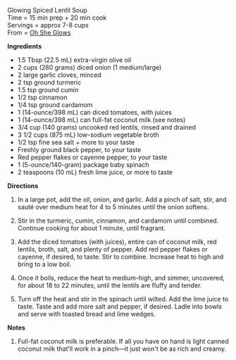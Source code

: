 Glowing Spiced Lentil Soup \
Time = 15 min prep + 20 min cook \
Servings = approx 7-8 cups \
From = [Oh She Glows](https://ohsheglows.com/glowing-spiced-lentil-soup/)


**Ingredients**

-  1.5 Tbsp (22.5 mL) extra-virgin olive oil
-  2 cups (280 grams) diced onion (1 medium/large)
-  2 large garlic cloves, minced
-  2 tsp ground turmeric
-  1.5 tsp ground cumin
-  1/2 tsp cinnamon
-  1/4 tsp ground cardamom
-  1 (14-ounce/398 mL) can diced tomatoes, with juices
-  1 (14-ounce/398 mL) can full-fat coconut milk (see notes)
-  3/4 cup (140 grams) uncooked red lentils, rinsed and drained
-  3 1/2 cups (875 mL) low-sodium vegetable broth
-  1/2 tsp fine sea salt + more to your taste
-  Freshly ground black pepper, to your taste
-  Red pepper flakes or cayenne pepper, to your taste 
-  1 (5-ounce/140-gram) package baby spinach
-  2 teaspoons (10 mL) fresh lime juice, or more to taste

**Directions**

1.  In a large pot, add the oil, onion, and garlic. Add a pinch of salt, stir, and sauté over medium heat for 4 to 5 minutes until the onion softens.

2.  Stir in the turmeric, cumin, cinnamon, and cardamom until combined. Continue cooking for about 1 minute, until fragrant.

3.  Add the diced tomatoes (with juices), entire can of coconut milk, red lentils, broth, salt, and plenty of pepper. Add red pepper flakes or cayenne, if desired, to taste. Stir to combine. Increase heat to high and bring to a low boil.

4.  Once it boils, reduce the heat to medium-high, and simmer, uncovered, for about 18 to 22 minutes, until the lentils are fluffy and tender.

5.  Turn off the heat and stir in the spinach until wilted. Add the lime juice to taste. Taste and add more salt and pepper, if desired. Ladle into bowls and serve with toasted bread and lime wedges.

**Notes**

1.  Full-fat coconut milk is preferable. If all you have on hand is light canned coconut milk that’ll work in a pinch—it just won't be as rich and creamy.
